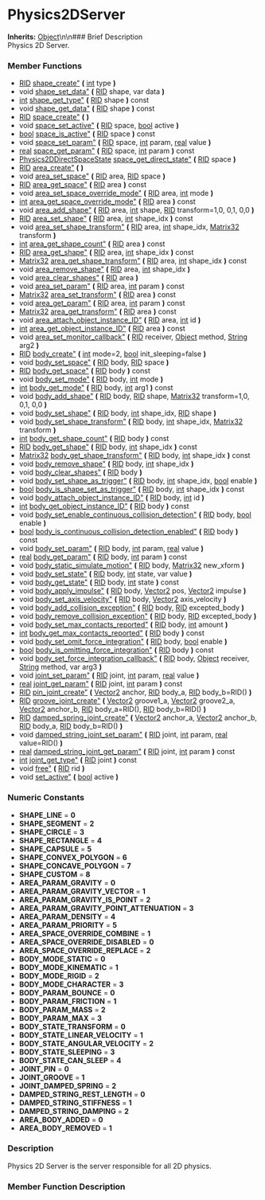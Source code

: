 #  Physics2DServer  
**Inherits:** [Object](class_object)\\n\\n###  Brief Description  
Physics 2D Server.
###  Member Functions 
  * [RID](class_rid) [shape_create"](#shape_create) **(** [int](class_int) type  **)**
  * void [shape_set_data"](#shape_set_data) **(** [RID](class_rid) shape, var data  **)**
  * [int](class_int) [shape_get_type"](#shape_get_type) **(** [RID](class_rid) shape  **)** const
  * void [shape_get_data"](#shape_get_data) **(** [RID](class_rid) shape  **)** const
  * [RID](class_rid) [space_create"](#space_create) **(** **)**
  * void [space_set_active"](#space_set_active) **(** [RID](class_rid) space, [bool](class_bool) active  **)**
  * [bool](class_bool) [space_is_active"](#space_is_active) **(** [RID](class_rid) space  **)** const
  * void [space_set_param"](#space_set_param) **(** [RID](class_rid) space, [int](class_int) param, [real](class_real) value  **)**
  * [real](class_real) [space_get_param"](#space_get_param) **(** [RID](class_rid) space, [int](class_int) param  **)** const
  * [Physics2DDirectSpaceState](class_physics2ddirectspacestate) [space_get_direct_state"](#space_get_direct_state) **(** [RID](class_rid) space  **)**
  * [RID](class_rid) [area_create"](#area_create) **(** **)**
  * void [area_set_space"](#area_set_space) **(** [RID](class_rid) area, [RID](class_rid) space  **)**
  * [RID](class_rid) [area_get_space"](#area_get_space) **(** [RID](class_rid) area  **)** const
  * void [area_set_space_override_mode"](#area_set_space_override_mode) **(** [RID](class_rid) area, [int](class_int) mode  **)**
  * [int](class_int) [area_get_space_override_mode"](#area_get_space_override_mode) **(** [RID](class_rid) area  **)** const
  * void [area_add_shape"](#area_add_shape) **(** [RID](class_rid) area, [int](class_int) shape, [RID](class_rid) transform=1,0, 0,1, 0,0  **)**
  * [RID](class_rid) [area_set_shape"](#area_set_shape) **(** [RID](class_rid) area, [int](class_int) shape_idx  **)** const
  * void [area_set_shape_transform"](#area_set_shape_transform) **(** [RID](class_rid) area, [int](class_int) shape_idx, [Matrix32](class_matrix32) transform  **)**
  * [int](class_int) [area_get_shape_count"](#area_get_shape_count) **(** [RID](class_rid) area  **)** const
  * [RID](class_rid) [area_get_shape"](#area_get_shape) **(** [RID](class_rid) area, [int](class_int) shape_idx  **)** const
  * [Matrix32](class_matrix32) [area_get_shape_transform"](#area_get_shape_transform) **(** [RID](class_rid) area, [int](class_int) shape_idx  **)** const
  * void [area_remove_shape"](#area_remove_shape) **(** [RID](class_rid) area, [int](class_int) shape_idx  **)**
  * void [area_clear_shapes"](#area_clear_shapes) **(** [RID](class_rid) area  **)**
  * void [area_set_param"](#area_set_param) **(** [RID](class_rid) area, [int](class_int) param  **)** const
  * [Matrix32](class_matrix32) [area_set_transform"](#area_set_transform) **(** [RID](class_rid) area  **)** const
  * void [area_get_param"](#area_get_param) **(** [RID](class_rid) area, [int](class_int) param  **)** const
  * [Matrix32](class_matrix32) [area_get_transform"](#area_get_transform) **(** [RID](class_rid) area  **)** const
  * void [area_attach_object_instance_ID"](#area_attach_object_instance_ID) **(** [RID](class_rid) area, [int](class_int) id  **)**
  * [int](class_int) [area_get_object_instance_ID"](#area_get_object_instance_ID) **(** [RID](class_rid) area  **)** const
  * void [area_set_monitor_callback"](#area_set_monitor_callback) **(** [RID](class_rid) receiver, [Object](class_object) method, [String](class_string) arg2  **)**
  * [RID](class_rid) [body_create"](#body_create) **(** [int](class_int) mode=2, [bool](class_bool) init_sleeping=false  **)**
  * void [body_set_space"](#body_set_space) **(** [RID](class_rid) body, [RID](class_rid) space  **)**
  * [RID](class_rid) [body_get_space"](#body_get_space) **(** [RID](class_rid) body  **)** const
  * void [body_set_mode"](#body_set_mode) **(** [RID](class_rid) body, [int](class_int) mode  **)**
  * [int](class_int) [body_get_mode"](#body_get_mode) **(** [RID](class_rid) body, [int](class_int) arg1  **)** const
  * void [body_add_shape"](#body_add_shape) **(** [RID](class_rid) body, [RID](class_rid) shape, [Matrix32](class_matrix32) transform=1,0, 0,1, 0,0  **)**
  * void [body_set_shape"](#body_set_shape) **(** [RID](class_rid) body, [int](class_int) shape_idx, [RID](class_rid) shape  **)**
  * void [body_set_shape_transform"](#body_set_shape_transform) **(** [RID](class_rid) body, [int](class_int) shape_idx, [Matrix32](class_matrix32) transform  **)**
  * [int](class_int) [body_get_shape_count"](#body_get_shape_count) **(** [RID](class_rid) body  **)** const
  * [RID](class_rid) [body_get_shape"](#body_get_shape) **(** [RID](class_rid) body, [int](class_int) shape_idx  **)** const
  * [Matrix32](class_matrix32) [body_get_shape_transform"](#body_get_shape_transform) **(** [RID](class_rid) body, [int](class_int) shape_idx  **)** const
  * void [body_remove_shape"](#body_remove_shape) **(** [RID](class_rid) body, [int](class_int) shape_idx  **)**
  * void [body_clear_shapes"](#body_clear_shapes) **(** [RID](class_rid) body  **)**
  * void [body_set_shape_as_trigger"](#body_set_shape_as_trigger) **(** [RID](class_rid) body, [int](class_int) shape_idx, [bool](class_bool) enable  **)**
  * [bool](class_bool) [body_is_shape_set_as_trigger"](#body_is_shape_set_as_trigger) **(** [RID](class_rid) body, [int](class_int) shape_idx  **)** const
  * void [body_attach_object_instance_ID"](#body_attach_object_instance_ID) **(** [RID](class_rid) body, [int](class_int) id  **)**
  * [int](class_int) [body_get_object_instance_ID"](#body_get_object_instance_ID) **(** [RID](class_rid) body  **)** const
  * void [body_set_enable_continuous_collision_detection"](#body_set_enable_continuous_collision_detection) **(** [RID](class_rid) body, [bool](class_bool) enable  **)**
  * [bool](class_bool) [body_is_continuous_collision_detection_enabled"](#body_is_continuous_collision_detection_enabled) **(** [RID](class_rid) body  **)** const
  * void [body_set_param"](#body_set_param) **(** [RID](class_rid) body, [int](class_int) param, [real](class_real) value  **)**
  * [real](class_real) [body_get_param"](#body_get_param) **(** [RID](class_rid) body, [int](class_int) param  **)** const
  * void [body_static_simulate_motion"](#body_static_simulate_motion) **(** [RID](class_rid) body, [Matrix32](class_matrix32) new_xform  **)**
  * void [body_set_state"](#body_set_state) **(** [RID](class_rid) body, [int](class_int) state, var value  **)**
  * void [body_get_state"](#body_get_state) **(** [RID](class_rid) body, [int](class_int) state  **)** const
  * void [body_apply_impulse"](#body_apply_impulse) **(** [RID](class_rid) body, [Vector2](class_vector2) pos, [Vector2](class_vector2) impulse  **)**
  * void [body_set_axis_velocity"](#body_set_axis_velocity) **(** [RID](class_rid) body, [Vector2](class_vector2) axis_velocity  **)**
  * void [body_add_collision_exception"](#body_add_collision_exception) **(** [RID](class_rid) body, [RID](class_rid) excepted_body  **)**
  * void [body_remove_collision_exception"](#body_remove_collision_exception) **(** [RID](class_rid) body, [RID](class_rid) excepted_body  **)**
  * void [body_set_max_contacts_reported"](#body_set_max_contacts_reported) **(** [RID](class_rid) body, [int](class_int) amount  **)**
  * [int](class_int) [body_get_max_contacts_reported"](#body_get_max_contacts_reported) **(** [RID](class_rid) body  **)** const
  * void [body_set_omit_force_integration"](#body_set_omit_force_integration) **(** [RID](class_rid) body, [bool](class_bool) enable  **)**
  * [bool](class_bool) [body_is_omitting_force_integration"](#body_is_omitting_force_integration) **(** [RID](class_rid) body  **)** const
  * void [body_set_force_integration_callback"](#body_set_force_integration_callback) **(** [RID](class_rid) body, [Object](class_object) receiver, [String](class_string) method, var arg3  **)**
  * void [joint_set_param"](#joint_set_param) **(** [RID](class_rid) joint, [int](class_int) param, [real](class_real) value  **)**
  * [real](class_real) [joint_get_param"](#joint_get_param) **(** [RID](class_rid) joint, [int](class_int) param  **)** const
  * [RID](class_rid) [pin_joint_create"](#pin_joint_create) **(** [Vector2](class_vector2) anchor, [RID](class_rid) body_a, [RID](class_rid) body_b=RID()  **)**
  * [RID](class_rid) [groove_joint_create"](#groove_joint_create) **(** [Vector2](class_vector2) groove1_a, [Vector2](class_vector2) groove2_a, [Vector2](class_vector2) anchor_b, [RID](class_rid) body_a=RID(), [RID](class_rid) body_b=RID()  **)**
  * [RID](class_rid) [damped_spring_joint_create"](#damped_spring_joint_create) **(** [Vector2](class_vector2) anchor_a, [Vector2](class_vector2) anchor_b, [RID](class_rid) body_a, [RID](class_rid) body_b=RID()  **)**
  * void [damped_string_joint_set_param"](#damped_string_joint_set_param) **(** [RID](class_rid) joint, [int](class_int) param, [real](class_real) value=RID()  **)**
  * [real](class_real) [damped_string_joint_get_param"](#damped_string_joint_get_param) **(** [RID](class_rid) joint, [int](class_int) param  **)** const
  * [int](class_int) [joint_get_type"](#joint_get_type) **(** [RID](class_rid) joint  **)** const
  * void [free"](#free) **(** [RID](class_rid) rid  **)**
  * void [set_active"](#set_active) **(** [bool](class_bool) active  **)**
###  Numeric Constants  
  * **SHAPE_LINE** = **0**
  * **SHAPE_SEGMENT** = **2**
  * **SHAPE_CIRCLE** = **3**
  * **SHAPE_RECTANGLE** = **4**
  * **SHAPE_CAPSULE** = **5**
  * **SHAPE_CONVEX_POLYGON** = **6**
  * **SHAPE_CONCAVE_POLYGON** = **7**
  * **SHAPE_CUSTOM** = **8**
  * **AREA_PARAM_GRAVITY** = **0**
  * **AREA_PARAM_GRAVITY_VECTOR** = **1**
  * **AREA_PARAM_GRAVITY_IS_POINT** = **2**
  * **AREA_PARAM_GRAVITY_POINT_ATTENUATION** = **3**
  * **AREA_PARAM_DENSITY** = **4**
  * **AREA_PARAM_PRIORITY** = **5**
  * **AREA_SPACE_OVERRIDE_COMBINE** = **1**
  * **AREA_SPACE_OVERRIDE_DISABLED** = **0**
  * **AREA_SPACE_OVERRIDE_REPLACE** = **2**
  * **BODY_MODE_STATIC** = **0**
  * **BODY_MODE_KINEMATIC** = **1**
  * **BODY_MODE_RIGID** = **2**
  * **BODY_MODE_CHARACTER** = **3**
  * **BODY_PARAM_BOUNCE** = **0**
  * **BODY_PARAM_FRICTION** = **1**
  * **BODY_PARAM_MASS** = **2**
  * **BODY_PARAM_MAX** = **3**
  * **BODY_STATE_TRANSFORM** = **0**
  * **BODY_STATE_LINEAR_VELOCITY** = **1**
  * **BODY_STATE_ANGULAR_VELOCITY** = **2**
  * **BODY_STATE_SLEEPING** = **3**
  * **BODY_STATE_CAN_SLEEP** = **4**
  * **JOINT_PIN** = **0**
  * **JOINT_GROOVE** = **1**
  * **JOINT_DAMPED_SPRING** = **2**
  * **DAMPED_STRING_REST_LENGTH** = **0**
  * **DAMPED_STRING_STIFFNESS** = **1**
  * **DAMPED_STRING_DAMPING** = **2**
  * **AREA_BODY_ADDED** = **0**
  * **AREA_BODY_REMOVED** = **1**
###  Description  
Physics 2D Server is the server responsible for all 2D physics.
###  Member Function Description  
